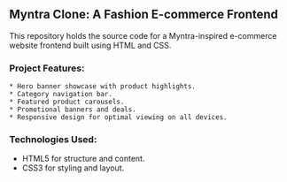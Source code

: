 ## Myntra Clone: A Fashion E-commerce Frontend

This repository holds the source code for a Myntra-inspired e-commerce website frontend built using HTML and CSS. 

### Project Features:
    * Hero banner showcase with product highlights.
    * Category navigation bar.
    * Featured product carousels.
    * Promotional banners and deals.
    * Responsive design for optimal viewing on all devices.

### Technologies Used:

* HTML5 for structure and content.
* CSS3 for styling and layout.
